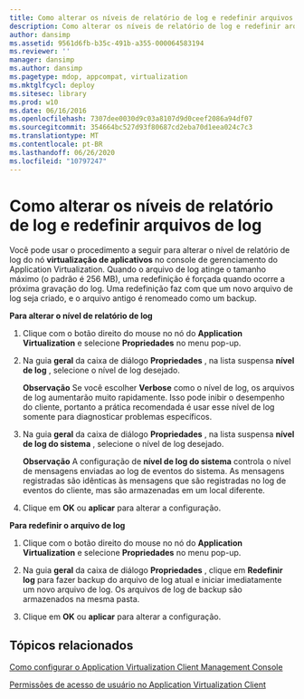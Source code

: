 ```yaml
---
title: Como alterar os níveis de relatório de log e redefinir arquivos de log
description: Como alterar os níveis de relatório de log e redefinir arquivos de log
author: dansimp
ms.assetid: 9561d6fb-b35c-491b-a355-000064583194
ms.reviewer: ''
manager: dansimp
ms.author: dansimp
ms.pagetype: mdop, appcompat, virtualization
ms.mktglfcycl: deploy
ms.sitesec: library
ms.prod: w10
ms.date: 06/16/2016
ms.openlocfilehash: 7307dee0030d9c03a8107d9d0ceef2086a94df07
ms.sourcegitcommit: 354664bc527d93f80687cd2eba70d1eea024c7c3
ms.translationtype: MT
ms.contentlocale: pt-BR
ms.lasthandoff: 06/26/2020
ms.locfileid: "10797247"
---
```

# Como alterar os níveis de relatório de log e redefinir arquivos de log


Você pode usar o procedimento a seguir para alterar o nível de relatório de log do nó **virtualização de aplicativos** no console de gerenciamento do Application Virtualization. Quando o arquivo de log atinge o tamanho máximo (o padrão é 256 MB), uma redefinição é forçada quando ocorre a próxima gravação do log. Uma redefinição faz com que um novo arquivo de log seja criado, e o arquivo antigo é renomeado como um backup.

**Para alterar o nível de relatório de log**

1.  Clique com o botão direito do mouse no nó do **Application Virtualization** e selecione **Propriedades** no menu pop-up.

2.  Na guia **geral** da caixa de diálogo **Propriedades** , na lista suspensa **nível de log** , selecione o nível de log desejado.

    **Observação**  Se você escolher **Verbose** como o nível de log, os arquivos de log aumentarão muito rapidamente. Isso pode inibir o desempenho do cliente, portanto a prática recomendada é usar esse nível de log somente para diagnosticar problemas específicos.

     

3.  Na guia **geral** da caixa de diálogo **Propriedades** , na lista suspensa **nível de log do sistema** , selecione o nível de log desejado.

    **Observação**  A configuração de **nível de log do sistema** controla o nível de mensagens enviadas ao log de eventos do sistema. As mensagens registradas são idênticas às mensagens que são registradas no log de eventos do cliente, mas são armazenadas em um local diferente.

     

4.  Clique em **OK** ou **aplicar** para alterar a configuração.

**Para redefinir o arquivo de log**

1.  Clique com o botão direito do mouse no nó do **Application Virtualization** e selecione **Propriedades** no menu pop-up.

2.  Na guia **geral** da caixa de diálogo **Propriedades** , clique em **Redefinir log** para fazer backup do arquivo de log atual e iniciar imediatamente um novo arquivo de log. Os arquivos de log de backup são armazenados na mesma pasta.

3.  Clique em **OK** ou **aplicar** para alterar a configuração.

## Tópicos relacionados


[Como configurar o Application Virtualization Client Management Console](how-to-configure-the-client-in-the-application-virtualization-client-management-console.md)

[Permissões de acesso de usuário no Application Virtualization Client](user-access-permissions-in-application-virtualization-client.md)

 

 






